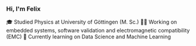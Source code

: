 ### Hi, I'm Felix

🎓 Studied Physics at University of Göttingen (M. Sc.)
👨‍💻 Working on embedded systems, software validation and electromagnetic compatibility (EMC)
💭 Currently learning on Data Science and Machine Learning
